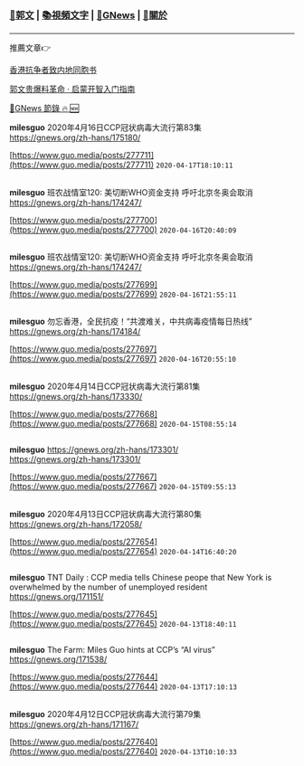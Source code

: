 ###  [:eagle:郭文](https://github.com/ourhimalayas/txt) | [:books:視頻文字](https://github.com/ourhimalayas/txt/blob/master/content/README.md) | [:newspaper:GNews](https://github.com/ourhimalayas/txt/blob/master/content/gnews/README.md) | [:pray:關於](https://github.com/ourhimalayas/home/tree/master/about)
---

推薦文章:point_right:

[香港抗争者致内地同胞书](https://github.com/ourhimalayas/news/blob/master/2019/08/a_letter_from_the_hong_kong_people.md)

[郭文贵爆料革命 · 启蒙开智入门指南](https://github.com/ourhimalayas/txt/issues/1)

[:newspaper:GNews 節錄 :fire: :new:](https://github.com/ourhimalayas/txt/blob/master/content/gnews/README.md) 



**milesguo** 2020年4月16日CCP冠状病毒大流行第83集<br>https://gnews.org/zh-hans/175180/

[https://www.guo.media/posts/277711](https://www.guo.media/posts/277711) `2020-04-17T18:10:11`
##

**milesguo** 班农战情室120: 美切断WHO资金支持 呼吁北京冬奥会取消<br>https://gnews.org/zh-hans/174247/

[https://www.guo.media/posts/277700](https://www.guo.media/posts/277700) `2020-04-16T20:40:09`
##

**milesguo** 班农战情室120: 美切断WHO资金支持 呼吁北京冬奥会取消<br>https://gnews.org/zh-hans/174247/

[https://www.guo.media/posts/277699](https://www.guo.media/posts/277699) `2020-04-16T21:55:11`
##

**milesguo** 勿忘香港，全民抗疫！“共渡难关，中共病毒疫情每日热线”<br>https://gnews.org/zh-hans/174184/

[https://www.guo.media/posts/277697](https://www.guo.media/posts/277697) `2020-04-16T20:55:10`
##

**milesguo** 2020年4月14日CCP冠状病毒大流行第81集<br>https://gnews.org/zh-hans/173330/

[https://www.guo.media/posts/277668](https://www.guo.media/posts/277668) `2020-04-15T08:55:14`
##

**milesguo** https://gnews.org/zh-hans/173301/<br>https://gnews.org/zh-hans/173301/

[https://www.guo.media/posts/277667](https://www.guo.media/posts/277667) `2020-04-15T09:55:13`
##

**milesguo** 2020年4月13日CCP冠状病毒大流行第80集<br>https://gnews.org/zh-hans/172058/

[https://www.guo.media/posts/277654](https://www.guo.media/posts/277654) `2020-04-14T16:40:20`
##

**milesguo** TNT Daily : CCP media tells Chinese peope that New York is overwhelmed by the number of unemployed resident<br>https://gnews.org/171151/

[https://www.guo.media/posts/277645](https://www.guo.media/posts/277645) `2020-04-13T18:40:11`
##

**milesguo** The Farm: Miles Guo hints at CCP’s “AI virus”<br>https://gnews.org/171538/

[https://www.guo.media/posts/277644](https://www.guo.media/posts/277644) `2020-04-13T17:10:13`
##

**milesguo** 2020年4月12日CCP冠状病毒大流行第79集<br>https://gnews.org/zh-hans/171167/

[https://www.guo.media/posts/277640](https://www.guo.media/posts/277640) `2020-04-13T10:10:33`
##


